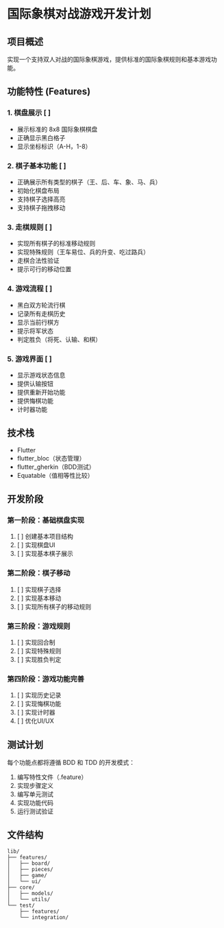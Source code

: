 # 国际象棋对战游戏开发计划

## 项目概述
实现一个支持双人对战的国际象棋游戏，提供标准的国际象棋规则和基本游戏功能。

## 功能特性 (Features)

### 1. 棋盘展示 [ ]
- 展示标准的 8x8 国际象棋棋盘
- 正确显示黑白格子
- 显示坐标标识（A-H，1-8）

### 2. 棋子基本功能 [ ]
- 正确展示所有类型的棋子（王、后、车、象、马、兵）
- 初始化棋盘布局
- 支持棋子选择高亮
- 支持棋子拖拽移动

### 3. 走棋规则 [ ]
- 实现所有棋子的标准移动规则
- 实现特殊规则（王车易位、兵的升变、吃过路兵）
- 走棋合法性验证
- 提示可行的移动位置

### 4. 游戏流程 [ ]
- 黑白双方轮流行棋
- 记录所有走棋历史
- 显示当前行棋方
- 提示将军状态
- 判定胜负（将死、认输、和棋）

### 5. 游戏界面 [ ]
- 显示游戏状态信息
- 提供认输按钮
- 提供重新开始功能
- 提供悔棋功能
- 计时器功能

## 技术栈
- Flutter
- flutter_bloc（状态管理）
- flutter_gherkin（BDD测试）
- Equatable（值相等性比较）

## 开发阶段

### 第一阶段：基础棋盘实现
1. [ ] 创建基本项目结构
2. [ ] 实现棋盘UI
3. [ ] 实现基本棋子展示

### 第二阶段：棋子移动
1. [ ] 实现棋子选择
2. [ ] 实现基本移动
3. [ ] 实现所有棋子的移动规则

### 第三阶段：游戏规则
1. [ ] 实现回合制
2. [ ] 实现特殊规则
3. [ ] 实现胜负判定

### 第四阶段：游戏功能完善
1. [ ] 实现历史记录
2. [ ] 实现悔棋功能
3. [ ] 实现计时器
4. [ ] 优化UI/UX

## 测试计划
每个功能点都将遵循 BDD 和 TDD 的开发模式：
1. 编写特性文件（.feature）
2. 实现步骤定义
3. 编写单元测试
4. 实现功能代码
5. 运行测试验证

## 文件结构
```
lib/
├── features/
│   ├── board/
│   ├── pieces/
│   ├── game/
│   └── ui/
├── core/
│   ├── models/
│   └── utils/
└── test/
    ├── features/
    └── integration/
``` 